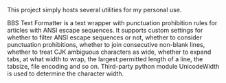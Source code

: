 This project simply hosts several utilities for my personal use.

BBS Text Formatter is a text wrapper with punctuation prohibition rules for articles with ANSI escape sequences. It supports custom settings for whether to filter ANSI escape sequences or not, whether to consider punctuation prohibitions, whether to join consecutive non-blank lines, whether to treat CJK ambiguous characters as wide, whether to expand tabs, at what width to wrap, the largest permitted length of a line, the tabsize, file encoding and so on. Third-party python module UnicodeWidth is used to determine the character width.
